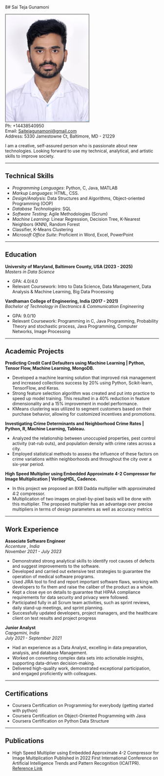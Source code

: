 8#  Sai Teja Gunamoni

![ProfilePic](./TejaPic.jpg)  
Ph: +14438540950  
Email: Saitejagunamoni@gmail.com  
Address: 5330 Jamestowne Ct, Baltimore, MD - 21229  

I am a creative, self-assured person who is passionate about new technologies. Looking forward to use my technical, analytical, and artistic skills to improve society.

---

## Technical Skills
- *Programming Languages*: Python, C, Java, MATLAB
- *Markup Languages*: HTML, CSS.
- *Design/Analysis*: Data Structures and Algorithms, Object-oriented Programming (OOP)
- *Database Technologies*: SQL
- *Software Testing*: Agile Methodologies (Scrum)
- *Machine Learning*: Linear Regression, Decision Tree, K-Nearest Neighbors (KNN), Random Forest 
- Classifier, K-Means Clustering
- *Microsoft Office Suite*: Proficient in Word, Excel, PowerPoint

---

## Education
**University of Maryland, Baltimore County, USA  (2023 - 2025)**  
*Masters in Data Science*
- GPA: 4.0/4.0  
- Relevant Coursework: Intro to Data Science, Data Management, Data Analysis & Machine Learning, Big Data Processing

**Vardhaman College of Engineering, India  (2017 - 2021)**  
*Bachelor of Technology in Electronics & Communication Engineering*
- GPA: 9.0/10  
- Relevant Coursework: Programming in C, Java Programming, Probability Theory and stochastic process, Java Programming, Computer Networks, Image Processing

---

## Academic Projects
**Predicting Credit Card Defaulters using Machine Learning | Python, Tensor Flow, Machine Learning, MongoDB.**
- Developed a machine learning solution that improved risk management and increased collections success by 20% using Python, Scikit-learn, TensorFlow, and Keras.
- Strong feature selection algorithm was created and put into practice to speed up model training. This resulted in a 40% reduction in feature dimensionality and a 15% improvement in model performance. 
- KMeans clustering was utilized to segment customers based on their purchase behavior, allowing for customized incentives and promotions.

**Investigating Crime Determinants and Neighborhood Crime Rates | Python, R, Machine Learning, Tableau.**
- Analyzed the relationship between unoccupied properties, pest control activity (rat-rub outs), and  population density with crime rates across a city.
- Employed statistical methods to assess the influence of these factors on crime variations within  neighborhoods and throughout the city over a six-year period.

**High Speed Multiplier using Embedded Approximate 4-2 Compressor for Image Multiplication | VerilogHDL, Cadence.**
- In this project we proposed an 8X8 Dadda multiplier with approximated 4:2 compressor. 
- Multiplication of two images on pixel-by-pixel basis will be done with this multiplier. The proposed multiplier has an advantage over precise multipliers in terms of design parameters as well as accuracy metrics

---

## Work Experience
**Associate Software Engineer**  
*Accenture , India*  
*November 2021 - July 2023*  
- Demonstrated strong analytical skills to identify root causes of defects and suggest improvements to the software. 
- Developed and carried out extensive test strategies to guarantee the operation of medical software programs. 
- Used JIRA tool to find and report important software flaws, working with developers to fix them and raise the caliber of the product as a whole. 
- Kept a close eye on details to guarantee that HIPAA compliance requirements for data security and privacy were followed. 
- Participated fully in all Scrum team activities, such as sprint reviews, daily stand-up meetings,  and sprint planning. 
- Successfully updated developers, project managers, and the healthcare client on test results and project progress 

**Junior Analyst**  
*Capgemini, India*   
*July 2021 - September 2021*  
- Had an experience as a Data Analyst, excelling in data preparation, analysis, and database Management. 
- Worked on converting complex data sets into actionable insights, supporting data-driven decision-making.
- Delivered high-quality work, demonstrated exceptional participation, and engaged proficiently with colleagues.

---

## Certifications

- Coursera Certification on Programming for everybody (getting started with python)
- Coursera Certification on Object-Oriented Programming with Java
- Coursera Certification on Python Data Structure

---

## Publications
- High Speed Multiplier using Embedded Approximate 4-2 Compressor for Image Multiplication Published in 2022 First International Conference on Artificial Intelligence Trends and Pattern Recognition (ICAITPR). [Reference Link ](./https://ieeexplore.ieee.org/document/9844191)
